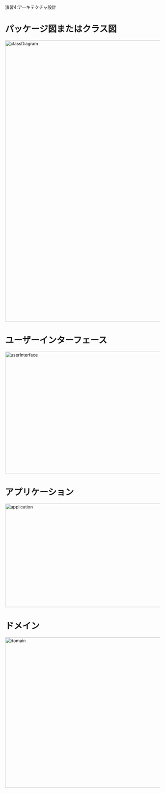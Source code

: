 演習4:アーキテクチャ設計

# パッケージ図またはクラス図
<img width="1566" height="912" alt="classDiagram" src="https://github.com/user-attachments/assets/3d0c36d4-7354-4f28-9e01-e1de170e9266" />

# ユーザーインターフェース
<img width="1445" height="395" alt="userInterface" src="https://github.com/user-attachments/assets/dcb7230b-ed95-4ae6-933a-f88c05a1f352" />

# アプリケーション
<img width="1855" height="336" alt="application" src="https://github.com/user-attachments/assets/0bf0cc57-4fda-4bd7-a96a-aad92f924bfa" />

# ドメイン
<img width="1579" height="488" alt="domain" src="https://github.com/user-attachments/assets/70ad14d9-a768-4130-9cf1-32ec3ec9b0eb" />

